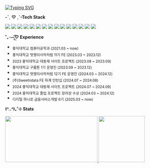 [![Typing SVG](https://readme-typing-svg.demolab.com?font=Fira+Code&pause=1000&color=FF90BB&width=435&lines=Hi%2C+I'm+Yoonseo!+%EA%92%B0%E2%B8%9D%E2%B8%9D%E2%80%A2%E1%B4%97%E2%80%A2%E2%B8%9D%E2%B8%9D%EA%92%B1%E0%A9%AD%E2%81%BE%E2%81%BE)](https://git.io/typing-svg)

**-ˋˏ ♡ ˎˊ-Tech Stack**

<p align="left">
  <img src="https://img.shields.io/badge/JavaScript-F7DF1E?style=flat-square&logo=javascript&logoColor=black"/>
  <img src="https://img.shields.io/badge/TypeScript-3178C6?style=flat-square&logo=typescript&logoColor=white"/>
  <img src="https://img.shields.io/badge/React-61DAFB?style=flat-square&logo=React&logoColor=black"/>
  <img src="https://img.shields.io/badge/React Native-61DAFB?style=flat-square&logo=React&logoColor=black"/>
  <img src="https://img.shields.io/badge/Next.js-000000?style=flat-square&logo=Next.js&logoColor=white"/>
  <img src="https://img.shields.io/badge/TailwindCSS-06B6D4?style=flat-square&logo=tailwindcss&logoColor=white"/>
  <img src="https://img.shields.io/badge/Zustand-764ABC?style=flat-square&logo=zustand&logoColor=white"/>
  <img src="https://img.shields.io/badge/TanStack%20Query-FF4154?style=flat-square&logo=reactquery&logoColor=white"/>
  <img src="https://img.shields.io/badge/Storybook-FF4785?style=flat-square&logo=storybook&logoColor=white"/>
  <img src="https://img.shields.io/badge/MySQL-4479A1?style=flat-square&logo=MySQL&logoColor=white"/>
  <img src="https://img.shields.io/badge/Java-007396?style=flat-square&logo=java&logoColor=white"/>
  <img src="https://img.shields.io/badge/Spring%20Boot-6DB33F?style=flat-square&logo=springboot&logoColor=white"/>
  <img src="https://img.shields.io/badge/Python-3776AB?style=flat-square&logo=Python&logoColor=white"/>
  <img src="https://img.shields.io/badge/AWS-232F3E?style=flat-square&logo=amazonaws&logoColor=white"/>
  <img src="https://img.shields.io/badge/Vercel-000000?style=flat-square&logo=vercel&logoColor=white"/>
</p>

**˚₊·—̳͟͞͞♡ Experience**

<ul>
  <li><sub>홍익대학교 컴퓨터공학과 (2021.03 ~ now)</sub></li>
  <li><sub>홍익대학교 멋쟁이사자처럼 11기 FE (2023.03 ~ 2023.12)</sub></li>
  <li><sub>2023 홍익대학교 대동제 사이트 프로젝트 (2023.08 ~ 2023.09)</sub></li>
  <li><sub>홍익대학교 구름톤 1기 운영진 (2023.09 ~ 2023.12)</sub></li>
  <li><sub>홍익대학교 멋쟁이사자처럼 12기 FE 운영진 (2024.03 ~ 2024.12)</sub></li>
  <li><sub>(주)Sweetndata FE 하계 인턴십 (2024.07 ~ 2024.08)</sub></li>
  <li><sub>2024 홍익대학교 대동제 사이트 프로젝트 (2024.07 ~ 2024.09)</sub></li>
  <li><sub>2024 홍익대학교 졸업 프로젝트 장려상 수상 (2024.03 ~ 2024.12)</sub></li>
  <li><sub>디지털 하나로 금융서비스개발 6기 (2025.03 ~ now)</sub></li>
</ul>

**꒰ᐢ..ᐢ꒱₊˚⊹ Stats**

<div align="left">
  <a href="https://www.gitanimals.org/en_US?utm_medium=image&utm_source=dbstj0403&utm_content=farm">
    <img src="https://render.gitanimals.org/farms/dbstj0403" width="300" height="150"/>
  </a>
  <a href="https://github.com/anuraghazra/github-readme-stats">
    <img src="https://github-readme-stats.vercel.app/api?username=dbstj0403" height="150"/>
  </a>
</div>


